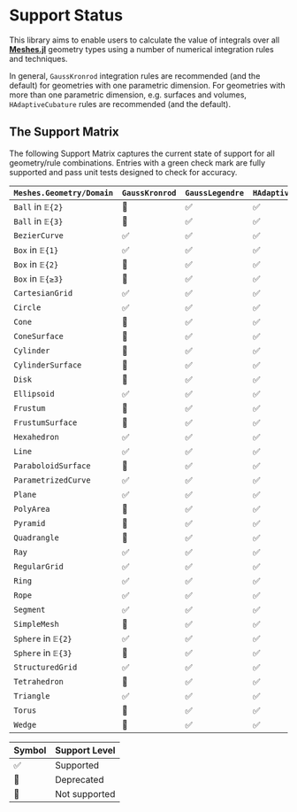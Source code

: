 # Support Status

This library aims to enable users to calculate the value of integrals over all
[**Meshes.jl**](https://github.com/JuliaGeometry/Meshes.jl) geometry types using
a number of numerical integration rules and techniques.

In general, `GaussKronrod` integration rules are recommended (and the default) for
geometries with one parametric dimension. For geometries with more than one
parametric dimension, e.g. surfaces and volumes, `HAdaptiveCubature` rules are
recommended (and the default).

## The Support Matrix

The following Support Matrix captures the current state of support for all geometry/rule
combinations. Entries with a green check mark are fully supported and pass unit tests
designed to check for accuracy.

| `Meshes.Geometry/Domain` | `GaussKronrod` | `GaussLegendre` | `HAdaptiveCubature` |
|----------|----------------|---------------|---------------------|
| `Ball` in `𝔼{2}` | 🛑 | ✅ | ✅ |
| `Ball` in `𝔼{3}` | 🛑 | ✅ | ✅ |
| `BezierCurve` | ✅ | ✅ | ✅ |
| `Box` in `𝔼{1}` | ✅ | ✅ | ✅ |
| `Box` in `𝔼{2}` | 🛑 | ✅ | ✅ |
| `Box` in `𝔼{≥3}` | 🛑 | ✅ | ✅ |
| `CartesianGrid` | ✅ | ✅ | ✅ |
| `Circle` | ✅ | ✅ | ✅ |
| `Cone` | 🛑 | ✅ | ✅ |
| `ConeSurface` | 🛑 | ✅ | ✅ |
| `Cylinder` | 🛑 | ✅ | ✅ |
| `CylinderSurface` | 🛑 | ✅ | ✅ |
| `Disk` | 🛑 | ✅ | ✅ |
| `Ellipsoid` | ✅ | ✅ | ✅ |
| `Frustum` | 🛑 | ✅ | ✅ |
| `FrustumSurface` | 🛑 | ✅ | ✅ |
| `Hexahedron` | ✅ | ✅ | ✅ |
| `Line` | ✅ | ✅ | ✅ |
| `ParaboloidSurface` | 🛑 | ✅ | ✅ |
| `ParametrizedCurve` | ✅ | ✅ | ✅ |
| `Plane` | ✅ | ✅ | ✅ |
| `PolyArea` | 🛑 | ✅ | ✅ |
| `Pyramid` | 🛑 | ✅ | ✅ |
| `Quadrangle` | 🛑 | ✅ | ✅ |
| `Ray` | ✅ | ✅ | ✅ |
| `RegularGrid` | ✅ | ✅ | ✅ |
| `Ring` | ✅ | ✅ | ✅ |
| `Rope` | ✅ | ✅ | ✅ |
| `Segment` | ✅ | ✅ | ✅ |
| `SimpleMesh` | 🛑 | ✅ | ✅ |
| `Sphere` in `𝔼{2}` | ✅ | ✅ | ✅ |
| `Sphere` in `𝔼{3}` | 🛑 | ✅ | ✅ |
| `StructuredGrid` | ✅ | ✅ | ✅ |
| `Tetrahedron` | 🛑 | ✅ | ✅ |
| `Triangle` | ✅ | ✅ | ✅ |
| `Torus` | 🛑 | ✅ | ✅ |
| `Wedge` | 🛑 | ✅ | ✅ |

| Symbol | Support Level |
|--------|---------|
| ✅ | Supported |
| 🛑 | Deprecated |
| 🛑 | Not supported |
